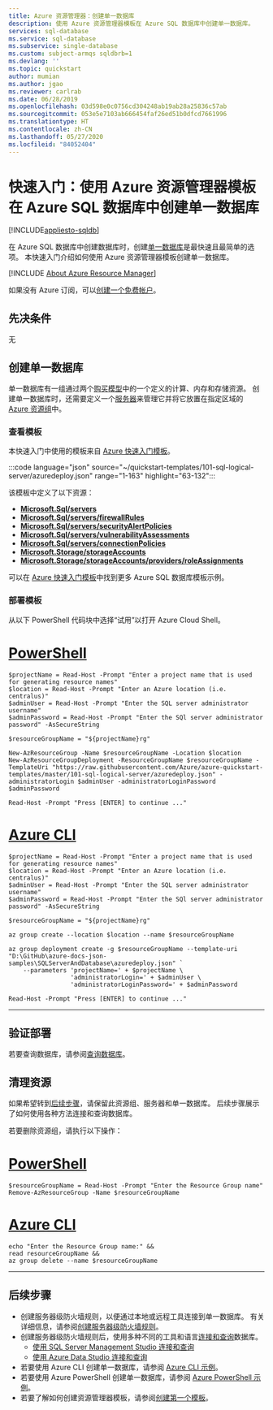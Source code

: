 ```yaml
---
title: Azure 资源管理器：创建单一数据库
description: 使用 Azure 资源管理器模板在 Azure SQL 数据库中创建单一数据库。
services: sql-database
ms.service: sql-database
ms.subservice: single-database
ms.custom: subject-armqs sqldbrb=1
ms.devlang: ''
ms.topic: quickstart
author: mumian
ms.author: jgao
ms.reviewer: carlrab
ms.date: 06/28/2019
ms.openlocfilehash: 03d598e0c0756cd304248ab19ab28a25836c57ab
ms.sourcegitcommit: 053e5e7103ab666454faf26ed51b0dfcd7661996
ms.translationtype: HT
ms.contentlocale: zh-CN
ms.lasthandoff: 05/27/2020
ms.locfileid: "84052404"
---
```

# <a name="quickstart-create-a-single-database-in-azure-sql-database-using-the-azure-resource-manager-template"></a>快速入门：使用 Azure 资源管理器模板在 Azure SQL 数据库中创建单一数据库
[!INCLUDE[appliesto-sqldb](../includes/appliesto-sqldb.md)]

在 Azure SQL 数据库中创建数据库时，创建[单一数据库](single-database-overview.md)是最快速且最简单的选项。 本快速入门介绍如何使用 Azure 资源管理器模板创建单一数据库。

[!INCLUDE [About Azure Resource Manager](../../../includes/resource-manager-quickstart-introduction.md)]

如果没有 Azure 订阅，可以[创建一个免费帐户](https://azure.microsoft.com/free/)。

## <a name="prerequisites"></a>先决条件

无

## <a name="create-a-single-database"></a>创建单一数据库

单一数据库有一组通过两个[购买模型](purchasing-models.md)中的一个定义的计算、内存和存储资源。 创建单一数据库时，还需要定义一个[服务器](logical-servers.md)来管理它并将它放置在指定区域的 [Azure 资源组](../../active-directory-b2c/overview.md)中。

### <a name="review-the-template"></a>查看模板

本快速入门中使用的模板来自 [Azure 快速入门模板](https://azure.microsoft.com/resources/templates/101-sql-logical-server/)。

:::code language="json" source="~/quickstart-templates/101-sql-logical-server/azuredeploy.json" range="1-163" highlight="63-132":::

该模板中定义了以下资源：

- [**Microsoft.Sql/servers**](/azure/templates/microsoft.sql/servers)
- [**Microsoft.Sql/servers/firewallRules**](/azure/templates/microsoft.sql/servers/firewallrules)
- [**Microsoft.Sql/servers/securityAlertPolicies**](/azure/templates/microsoft.sql/servers/securityalertpolicies)
- [**Microsoft.Sql/servers/vulnerabilityAssessments**](/azure/templates/microsoft.sql/servers/vulnerabilityassessments)
- [**Microsoft.Sql/servers/connectionPolicies**](/azure/templates/microsoft.sql/servers/connectionpolicies)
- [**Microsoft.Storage/storageAccounts**](/azure/templates/microsoft.storage/storageaccounts)
- [**Microsoft.Storage/storageAccounts/providers/roleAssignments**](/azure/templates/microsoft.authorization/roleassignments)

可以在 [Azure 快速入门模板](https://azure.microsoft.com/resources/templates/?resourceType=Microsoft.Sql&pageNumber=1&sort=Popular)中找到更多 Azure SQL 数据库模板示例。

### <a name="deploy-the-template"></a>部署模板

从以下 PowerShell 代码块中选择“试用”以打开 Azure Cloud Shell。

# <a name="powershell"></a>[PowerShell](#tab/azure-powershell)

```azurepowershell-interactive
$projectName = Read-Host -Prompt "Enter a project name that is used for generating resource names"
$location = Read-Host -Prompt "Enter an Azure location (i.e. centralus)"
$adminUser = Read-Host -Prompt "Enter the SQL server administrator username"
$adminPassword = Read-Host -Prompt "Enter the SQl server administrator password" -AsSecureString

$resourceGroupName = "${projectName}rg"

New-AzResourceGroup -Name $resourceGroupName -Location $location
New-AzResourceGroupDeployment -ResourceGroupName $resourceGroupName -TemplateUri "https://raw.githubusercontent.com/Azure/azure-quickstart-templates/master/101-sql-logical-server/azuredeploy.json" -administratorLogin $adminUser -administratorLoginPassword $adminPassword

Read-Host -Prompt "Press [ENTER] to continue ..."
```

# <a name="azure-cli"></a>[Azure CLI](#tab/azure-cli)

```azurecli-interactive
$projectName = Read-Host -Prompt "Enter a project name that is used for generating resource names"
$location = Read-Host -Prompt "Enter an Azure location (i.e. centralus)"
$adminUser = Read-Host -Prompt "Enter the SQL server administrator username"
$adminPassword = Read-Host -Prompt "Enter the SQl server administrator password" -AsSecureString

$resourceGroupName = "${projectName}rg"

az group create --location $location --name $resourceGroupName

az group deployment create -g $resourceGroupName --template-uri "D:\GitHub\azure-docs-json-samples\SQLServerAndDatabase\azuredeploy.json" `
    --parameters 'projectName=' + $projectName \
                 'administratorLogin=' + $adminUser \
                 'administratorLoginPassword=' + $adminPassword

Read-Host -Prompt "Press [ENTER] to continue ..."
```

* * *

## <a name="validate-the-deployment"></a>验证部署

若要查询数据库，请参阅[查询数据库](single-database-create-quickstart.md#query-the-database)。

## <a name="clean-up-resources"></a>清理资源

如果希望转到[后续步骤](#next-steps)，请保留此资源组、服务器和单一数据库。 后续步骤展示了如何使用各种方法连接和查询数据库。

若要删除资源组，请执行以下操作：

# <a name="powershell"></a>[PowerShell](#tab/azure-powershell)

```azurepowershell-interactive
$resourceGroupName = Read-Host -Prompt "Enter the Resource Group name"
Remove-AzResourceGroup -Name $resourceGroupName
```

# <a name="azure-cli"></a>[Azure CLI](#tab/azure-cli)

```azurecli-interactive
echo "Enter the Resource Group name:" &&
read resourceGroupName &&
az group delete --name $resourceGroupName
```

* * *

## <a name="next-steps"></a>后续步骤

- 创建服务器级防火墙规则，以便通过本地或远程工具连接到单一数据库。 有关详细信息，请参阅[创建服务器级防火墙规则](firewall-create-server-level-portal-quickstart.md)。
- 创建服务器级防火墙规则后，使用多种不同的工具和语言[连接和查询](connect-query-content-reference-guide.md)数据库。
  - [使用 SQL Server Management Studio 连接和查询](connect-query-ssms.md)
  - [使用 Azure Data Studio 连接和查询](https://docs.microsoft.com/sql/azure-data-studio/quickstart-sql-database?toc=/azure/sql-database/toc.json)
- 若要使用 Azure CLI 创建单一数据库，请参阅 [Azure CLI 示例](az-cli-script-samples-content-guide.md)。
- 若要使用 Azure PowerShell 创建单一数据库，请参阅 [Azure PowerShell 示例](powershell-script-content-guide.md)。
- 若要了解如何创建资源管理器模板，请参阅[创建第一个模板](../../azure-resource-manager/templates/template-tutorial-create-first-template.md)。
